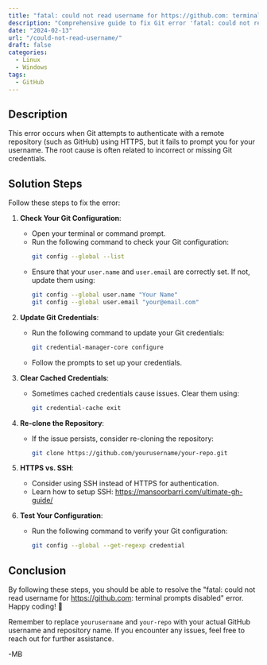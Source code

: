 ```yaml
---
title: "fatal: could not read username for https://github.com: terminal prompts disabled"
description: "Comprehensive guide to fix Git error 'fatal: could not read username for https://github.com: terminal prompts disabled'"
date: "2024-02-13"
url: "/could-not-read-username/"
draft: false
categories:
  - Linux
  - Windows
tags:
  - GitHub
---
```


## Description
This error occurs when Git attempts to authenticate with a remote repository (such as GitHub) using HTTPS, but it fails to prompt you for your username. The root cause is often related to incorrect or missing Git credentials.

## Solution Steps
Follow these steps to fix the error:

1. **Check Your Git Configuration**:
   - Open your terminal or command prompt.
   - Run the following command to check your Git configuration:
     ```bash
     git config --global --list
     ```
   - Ensure that your `user.name` and `user.email` are correctly set. If not, update them using:
     ```bash
     git config --global user.name "Your Name"
     git config --global user.email "your@email.com"
     ```

2. **Update Git Credentials**:
   - Run the following command to update your Git credentials:
     ```bash
     git credential-manager-core configure
     ```
   - Follow the prompts to set up your credentials.

3. **Clear Cached Credentials**:
   - Sometimes cached credentials cause issues. Clear them using:
     ```bash
     git credential-cache exit
     ```

4. **Re-clone the Repository**:
   - If the issue persists, consider re-cloning the repository:
     ```bash
     git clone https://github.com/yourusername/your-repo.git
     ```

5. **HTTPS vs. SSH**:
   - Consider using SSH instead of HTTPS for authentication. 
   - Learn how to setup SSH: https://mansoorbarri.com/ultimate-gh-guide/

6. **Test Your Configuration**:
   - Run the following command to verify your Git configuration:
     ```bash
     git config --global --get-regexp credential
     ```

## Conclusion
By following these steps, you should be able to resolve the "fatal: could not read username for https://github.com: terminal prompts disabled" error. Happy coding! 🚀

Remember to replace `yourusername` and `your-repo` with your actual GitHub username and repository name. If you encounter any issues, feel free to reach out for further assistance.

-MB 

